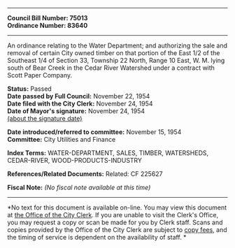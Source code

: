 * * * * *  
  
**Council Bill Number: [](#h0)[](#h2)75013**   
**Ordinance Number: 83640**  
  
* * * * *  
  
An ordinance relating to the Water Department; and authorizing the sale and removal of certain City owned timber on that portion of the East 1/2 of the Southeast 1/4 of Section 33, Township 22 North, Range 10 East, W. M. lying south of Bear Creek in the Cedar River Watershed under a contract with Scott Paper Company.  
  
**Status:** Passed   
**Date passed by Full Council:** November 22, 1954   
**Date filed with the City Clerk:** November 24, 1954   
**Date of Mayor's signature:** November 24, 1954   
[(about the signature date)](/~public/approvaldate.htm)   
  
  
**Date introduced/referred to committee:** November 15, 1954   
**Committee:** City Utilities and Finance   
  
**Index Terms:** WATER-DEPARTMENT, SALES, TIMBER, WATERSHEDS, CEDAR-RIVER, WOOD-PRODUCTS-INDUSTRY  
  
**References/Related Documents:** Related: CF 225627  
  
**Fiscal Note:** *(No fiscal note available at this time)*  
  
* * * * *  
  
*No text for this document is available on-line. You may view this document at [the Office of the City Clerk](http://www.seattle.gov/leg/clerk/contactUs.htm). If you are unable to visit the Clerk's Office, you may request a copy or scan be made for you by Clerk staff. Scans and copies provided by the Office of the City Clerk are subject to [copy fees](http://clerk.seattle.gov/~public/clerkfees.htm), and the timing of service is dependent on the availability of staff. *  
  
  
